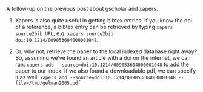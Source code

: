 <!--
.. title: Follow-up: more on xapers
.. slug: follow-up-more-on-xapers
.. date: 2018-08-08 11:39:08 UTC+03:00
.. tags: references apps
.. category: 
.. link: 
.. description: 
.. type: text
-->

A follow-up on the previous post about gscholar and xapers.

1. Xapers is also quite useful in getting bibtex entries. If you know
the doi of a reference, a bibtex entry can be retrieved
by typing `xapers source2bib URL`, 
e.g. `xapers source2bib doi:10.1214/009053604000001048`.

2. Or, why not, retrieve the paper to the local indexed database right away?
So, assuming we've found an article with a doi on the internet,
 we can run: `xapers add --source=doi:10.1214/009053604000001048`
to add the paper to our index. If we also found a downloadable pdf,
we can specify it 
as well: `xapers add --source=doi:10.1214/009053604000001048 --file=/tmp/gelman2005.pdf`
